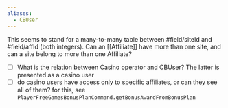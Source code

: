 ```yaml
---
aliases:
  - CBUser
---
```



This seems to stand for a many-to-many table between #field/siteId and #field/affId  (both integers). Can an [[Affiliate]] have more than one site, and can a site belong to more than one Affiliate?  
- [ ] What is the relation between Casino operator and CBUser? The latter is presented as a casino user
- [ ] do casino users have access only to specific affiliates, or can they see all of them? for this, see `PlayerFreeGamesBonusPlanCommand.getBonusAwardFromBonusPlan`